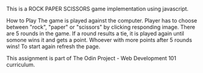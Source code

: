 This is a ROCK PAPER SCISSORS game implementation using javascript. 

How to Play
The game is played against the computer. Player has to choose between "rock", "paper" or "scissors" by clicking responding image. There are 5 rounds in the game. If a round results a tie, it is played again until somone wins it and gets a point. Whoever with more points after 5 rounds wins! To start again refresh the page.


This assignment is part of The Odin Project - Web Development 101 curriculum.



